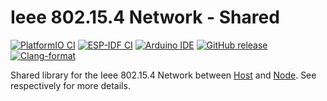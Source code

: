 # Ieee 802.15.4 Network - Shared
[![PlatformIO CI](https://github.com/Johboh/ieee-802_15_4-network-shared/actions/workflows/platformio.yaml/badge.svg)](https://registry.platformio.org/libraries/johboh/ieee-802_15_4-network-shared)
[![ESP-IDF CI](https://github.com/Johboh/ieee-802_15_4-network-shared/actions/workflows/espidf.yaml/badge.svg)](https://components.espressif.com/components/johboh/ieee-802_15_4-network-shared)
[![Arduino IDE](https://github.com/Johboh/ieee-802_15_4-network-shared/actions/workflows/arduino_cli.yaml/badge.svg)](https://github.com/Johboh/ieee-802_15_4-network-shared/actions/workflows/arduino_cli.yaml)
[![GitHub release](https://img.shields.io/github/release/Johboh/ieee-802_15_4-network-shared.svg)](https://github.com/Johboh/ieee-802_15_4-network-shared/releases)
[![Clang-format](https://github.com/Johboh/ieee-802_15_4-network-shared/actions/workflows/clang-format.yaml/badge.svg)](https://github.com/Johboh/ieee-802_15_4-network-shared)

Shared library for the Ieee 802.15.4 Network between [Host](https://github.com/Johboh/ieee-802_15_4-network-host) and [Node](https://github.com/Johboh/ieee-802_15_4-network-node). See respectively for more details.
